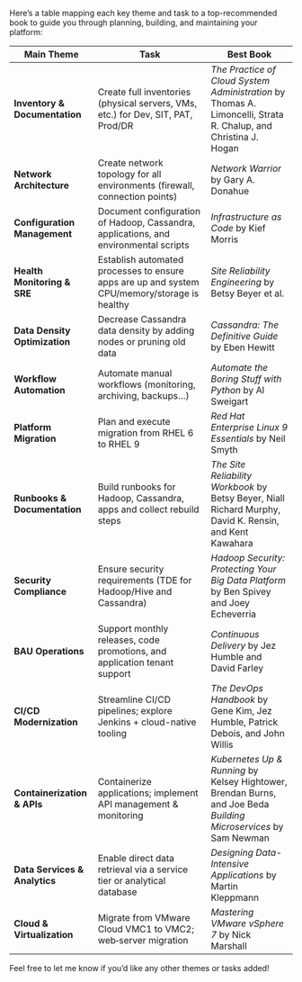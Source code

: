 Here’s a table mapping each key theme and task to a top-recommended book to guide you through planning, building, and maintaining your platform:

| Main Theme                      | Task                                                                                         | Best Book                                                                                             |
|---------------------------------|----------------------------------------------------------------------------------------------|-------------------------------------------------------------------------------------------------------|
| **Inventory & Documentation**   | Create full inventories (physical servers, VMs, etc.) for Dev, SIT, PAT, Prod/DR            | *The Practice of Cloud System Administration* by Thomas A. Limoncelli, Strata R. Chalup, and Christina J. Hogan |
| **Network Architecture**        | Create network topology for all environments (firewall, connection points)                  | *Network Warrior* by Gary A. Donahue                                                                  |
| **Configuration Management**    | Document configuration of Hadoop, Cassandra, applications, and environmental scripts        | *Infrastructure as Code* by Kief Morris                                                               |
| **Health Monitoring & SRE**     | Establish automated processes to ensure apps are up and system CPU/memory/storage is healthy | *Site Reliability Engineering* by Betsy Beyer et al.                                                  |
| **Data Density Optimization**   | Decrease Cassandra data density by adding nodes or pruning old data                          | *Cassandra: The Definitive Guide* by Eben Hewitt                                                      |
| **Workflow Automation**         | Automate manual workflows (monitoring, archiving, backups…)                                  | *Automate the Boring Stuff with Python* by Al Sweigart                                                 |
| **Platform Migration**          | Plan and execute migration from RHEL 6 to RHEL 9                                               | *Red Hat Enterprise Linux 9 Essentials* by Neil Smyth                                                 |
| **Runbooks & Documentation**    | Build runbooks for Hadoop, Cassandra, apps and collect rebuild steps                         | *The Site Reliability Workbook* by Betsy Beyer, Niall Richard Murphy, David K. Rensin, and Kent Kawahara |
| **Security Compliance**         | Ensure security requirements (TDE for Hadoop/Hive and Cassandra)                             | *Hadoop Security: Protecting Your Big Data Platform* by Ben Spivey and Joey Echeverria                 |
| **BAU Operations**              | Support monthly releases, code promotions, and application tenant support                    | *Continuous Delivery* by Jez Humble and David Farley                                                   |
| **CI/CD Modernization**         | Streamline CI/CD pipelines; explore Jenkins + cloud-native tooling                           | *The DevOps Handbook* by Gene Kim, Jez Humble, Patrick Debois, and John Willis                         |
| **Containerization & APIs**     | Containerize applications; implement API management & monitoring                             | *Kubernetes Up & Running* by Kelsey Hightower, Brendan Burns, and Joe Beda<br>*Building Microservices* by Sam Newman |
| **Data Services & Analytics**   | Enable direct data retrieval via a service tier or analytical database                      | *Designing Data-Intensive Applications* by Martin Kleppmann                                           |
| **Cloud & Virtualization**      | Migrate from VMware Cloud VMC1 to VMC2; web‐server migration                                 | *Mastering VMware vSphere 7* by Nick Marshall                                                         |

Feel free to let me know if you’d like any other themes or tasks added!
